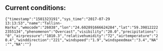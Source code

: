 ## Current conditions: 
 ``` {"timestamp":"1501323191","sys_time":"2017-07-29 13:13:53","name":"Tallinn-Harku","wmocode":"26038","lon":"24.602891666624284","lat":"59.398122222355134","phenomenon":"Overcast","visibility":"20.0","precipitations":"0","airpressure":"1010.3","relativehumidity":"72","airtemperature":"20.4","winddirection":"221","windspeed":"1.9","windspeedmax":"3.4","NA":"","NA":""} ```
